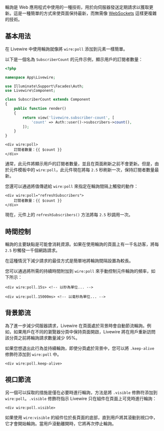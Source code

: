 輪詢是 Web 應用程式中使用的一種技術，用於向伺服器發送定期請求以獲取更新。這是一種簡單的方式來使頁面保持最新，而無需像 [WebSockets](/docs/events#real-time-events-using-laravel-echo) 這樣更複雜的技術。

## 基本用法

在 Livewire 中使用輪詢就像將 `wire:poll` 添加到元素一樣簡單。

以下是一個名為 `SubscriberCount` 的元件示例，顯示用戶的訂閱者數量：

```php
<?php

namespace App\Livewire;

use Illuminate\Support\Facades\Auth;
use Livewire\Component;

class SubscriberCount extends Component
{
    public function render()
    {
        return view('livewire.subscriber-count', [
            'count' => Auth::user()->subscribers->count(),
        ]);
    }
}
```

```blade
<div wire:poll>
    訂閱者數量：{{ $count }}
</div>
```

通常，此元件將顯示用戶的訂閱者數量，並且在頁面刷新之前不會更新。但是，由於元件模板中的 `wire:poll`，此元件現在將每 `2.5` 秒刷新一次，保持訂閱者數量最新。

您還可以通過將值傳遞給 `wire:poll` 來指定在輪詢間隔上觸發的動作：

```blade
<div wire:poll="refreshSubscribers">
    訂閱者數量：{{ $count }}
</div>
```

現在，元件上的 `refreshSubscribers()` 方法將每 `2.5` 秒調用一次。

## 時間控制

輪詢的主要缺點是可能會消耗資源。如果在使用輪詢的頁面上有一千名訪客，將每 `2.5` 秒觸發一千個網路請求。

在這種情況下減少請求的最佳方式是簡單地將輪詢間隔設置為較長。

您可以通過將所需的持續時間附加到 `wire:poll` 來手動控制元件輪詢的頻率，如下所示：

```blade
<div wire:poll.15s> <!-- 以秒為單位... -->

<div wire:poll.15000ms> <!-- 以毫秒為單位... -->
```

## 背景節流

為了進一步減少伺服器請求，Livewire 在頁面處於背景時會自動節流輪詢。例如，如果用戶在不同的瀏覽器分頁中保持頁面開啟，Livewire 將在用戶重新訪問該分頁之前將輪詢請求數量減少 95%。

如果您想退出此行為並持續輪詢，即使分頁處於背景中，您可以將 `.keep-alive` 修飾符添加到 `wire:poll` 中。

```blade
<div wire:poll.keep-alive>
```

##  視口節流

另一個可以採取的措施是僅在必要時進行輪詢，方法是將 `.visible` 修飾符添加到 `wire:poll`。`.visible` 修飾符指示 Livewire 只在組件在頁面上可見時進行輪詢：

```blade
<div wire:poll.visible>
```

如果使用 `wire:visible` 的組件位於長頁面的底部，直到用戶將其滾動到視口中，它才會開始輪詢。當用戶滾動離開時，它將再次停止輪詢。
```
